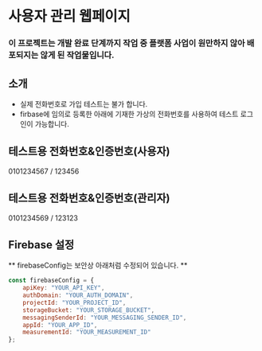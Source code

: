 # 사용자 관리 웹페이지
### 이 프로젝트는 개발 완료 단계까지 작업 중 플랫폼 사업이 원만하지 않아 배포되지는 않게 된 작업물입니다.

## 소개

- 실제 전화번호로 가입 테스트는 불가 합니다.
- firbase에 임의로 등록한 아래에 기재한 가상의 전화번호를 사용하여 테스트 로그인이 가능합니다.

## 테스트용 전화번호&인증번호(사용자)
0101234567 /
123456

## 테스트용 전화번호&인증번호(관리자)
0101234569 /
123123

## Firebase 설정

** firebaseConfig는 보안상 아래처럼 수정되어 있습니다. **

```javascript
const firebaseConfig = {
    apiKey: "YOUR_API_KEY",
    authDomain: "YOUR_AUTH_DOMAIN",
    projectId: "YOUR_PROJECT_ID",
    storageBucket: "YOUR_STORAGE_BUCKET",
    messagingSenderId: "YOUR_MESSAGING_SENDER_ID",
    appId: "YOUR_APP_ID",
    measurementId: "YOUR_MEASUREMENT_ID"
};
